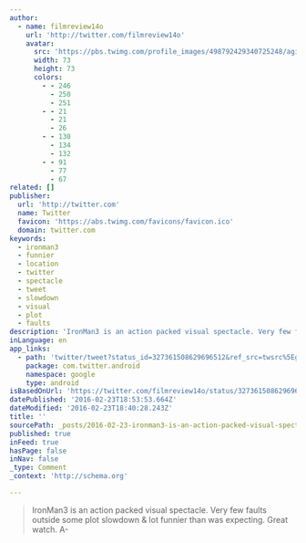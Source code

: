 ```yaml
---
author:
  - name: filmreview14o
    url: 'http://twitter.com/filmreview14o'
    avatar:
      src: 'https://pbs.twimg.com/profile_images/498792429340725248/agiBMnL1_bigger.png'
      width: 73
      height: 73
      colors:
        - - 246
          - 250
          - 251
        - - 21
          - 21
          - 26
        - - 130
          - 134
          - 132
        - - 91
          - 77
          - 67
related: []
publisher:
  url: 'http://twitter.com'
  name: Twitter
  favicon: 'https://abs.twimg.com/favicons/favicon.ico'
  domain: twitter.com
keywords:
  - ironman3
  - funnier
  - location
  - twitter
  - spectacle
  - tweet
  - slowdown
  - visual
  - plot
  - faults
description: 'IronMan3 is an action packed visual spectacle. Very few faults outside some plot slowdown & lot funnier than was expecting. Great watch. A-'
inLanguage: en
app_links:
  - path: 'twitter/tweet?status_id=327361508629696512&ref_src=twsrc%5Egoogle%7Ctwcamp%5Eandroidseo%7Ctwgr%5Estatus%7Ctwterm%5E327361508629696512'
    package: com.twitter.android
    namespace: google
    type: android
isBasedOnUrl: 'https://twitter.com/filmreview14o/status/327361508629696512'
datePublished: '2016-02-23T18:53:53.664Z'
dateModified: '2016-02-23T18:40:28.243Z'
title: ''
sourcePath: _posts/2016-02-23-ironman3-is-an-action-packed-visual-spectacle-very-few-faul.md
published: true
inFeed: true
hasPage: false
inNav: false
_type: Comment
_context: 'http://schema.org'

---
```

> IronMan3 is an action packed visual spectacle&period; Very few faults outside some plot slowdown & lot funnier than was expecting&period; Great watch&period; A-